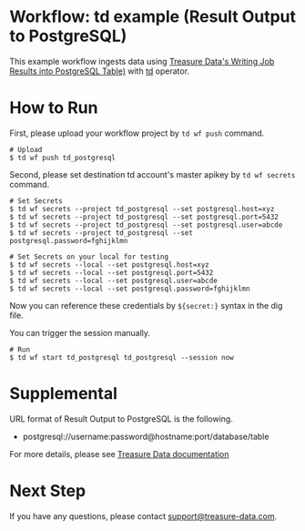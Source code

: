 # Workflow: td example (Result Output to PostgreSQL)

This example workflow ingests data using [Treasure Data's Writing Job Results into PostgreSQL Table)](https://docs.treasuredata.com/articles/result-into-postgresql) with [td](http://docs.digdag.io/operators/td.html) operator.

# How to Run

First, please upload your workflow project by `td wf push` command.

    # Upload
    $ td wf push td_postgresql

Second, please set destination td account's master apikey by `td wf secrets` command.

    # Set Secrets
    $ td wf secrets --project td_postgresql --set postgresql.host=xyz
    $ td wf secrets --project td_postgresql --set postgresql.port=5432
    $ td wf secrets --project td_postgresql --set postgresql.user=abcde
    $ td wf secrets --project td_postgresql --set postgresql.password=fghijklmn

    # Set Secrets on your local for testing
    $ td wf secrets --local --set postgresql.host=xyz
    $ td wf secrets --local --set postgresql.port=5432
    $ td wf secrets --local --set postgresql.user=abcde
    $ td wf secrets --local --set postgresql.password=fghijklmn

Now you can reference these credentials by `${secret:}` syntax in the dig file.

You can trigger the session manually.

    # Run
    $ td wf start td_postgresql td_postgresql --session now
    
# Supplemental

URL format of Result Output to PostgreSQL is the following.

- postgresql://username:password@hostname:port/database/table

For more details, please see [Treasure Data documentation](https://docs.treasuredata.com/articles/result-into-postgresql#result-output-url-format)

# Next Step

If you have any questions, please contact support@treasure-data.com.
